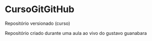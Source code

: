 # CursoGitGitHub
 Repositório versionado (curso)

 Repositório criado durante uma aula ao vivo do gustavo guanabara
